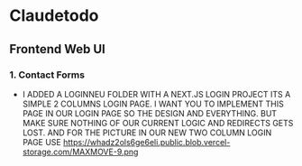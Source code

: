 # Claudetodo

## Frontend Web UI

### 1. Contact Forms
- I ADDED A LOGINNEU FOLDER WITH A NEXT.JS LOGIN PROJECT ITS A SIMPLE 2 COLUMNS LOGIN PAGE. I WANT YOU TO IMPLEMENT THIS PAGE IN OUR LOGIN PAGE SO THE DESIGN AND EVERYTHING. BUT MAKE SURE NOTHING OF OUR CURRENT LOGIC AND REDIRECTS GETS LOST. AND FOR THE PICTURE IN OUR NEW TWO COLUMN LOGIN PAGE USE https://whadz2ols6ge6eli.public.blob.vercel-storage.com/MAXMOVE-9.png

